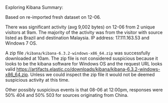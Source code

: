 Exploring Kibana Summary:

Based on re-imported fresh dataset on 12-06.

There was significant activity (avg 9,002 bytes) on 12-06 from 2 unique visitors at 9am.
 The majority of the activity was from the visitor with source listed as Brazil and destination Malaysia.
 IP address: 17.111.163.53 and Windows 7 OS.

A zip file `/kibana/kibana-6.3.2-windows-x86_64.zip` was successfully downloaded at 10am.
The zip file is not considered suspicious because it looks to be the kibana software for Windows OS and the request URL looks valid
https://artifacts.elastic.co/downloads/kibana/kibana-6.3.2-windows-x86_64.zip.
Unless we could inspect the zip file it would not be deemed suspicious activity at this time.

Other possibly suspicious events is that 08-06 at 12:00pm, responses were 50% 404 and 50% 503 for sources originating from China.


